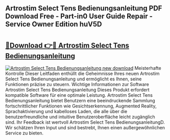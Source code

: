 ## Artrostim Select Tens Bedienungsanleitung PDF Download Free - Part-in0 User Guide Repair - Service Owner Edition huV5D

# <h2><a href="http://df2abq0.blite.top/?on=Artrostim+Select+Tens+Bedienungsanleitung">🔗Download 👉🔴 Artrostim Select Tens Bedienungsanleitung</a></h2>

[![Artrostim Select Tens Bedienungsanleitung new download](https://i.imgur.com/lujVjoI.png)](http://df2abq0.blite.top/?on=Artrostim+Select+Tens+Bedienungsanleitung)
Meisterhafte Kontrolle Dieser Leitfaden enthüllt die Geheimnisse Ihres neuen Artrostim Select Tens Bedienungsanleitung und ermöglicht es Ihnen, seine Funktionen präzise zu steuern. Wichtige Informationen zur Software Artrostim Select Tens Bedienungsanleitung Dieses Produkt erfordert kompatible Software für eine optimale Leistung. Artrostim Select Tens Bedienungsanleitung bietet Benutzern eine beeindruckende Sammlung fortschrittlicher Funktionen wie Gesichtserkennung, Augmented Reality, Sprachaktivierung und kabelloses Laden, die alle über die benutzerfreundliche und intuitive Benutzeroberfläche leicht zugänglich sind. Ihr Feedback ist wertvoll Artrostim Select Tens BedienungsanleitungD. Wir schätzen Ihren Input und sind bestrebt, Ihnen einen außergewöhnlichen Service zu bieten.
